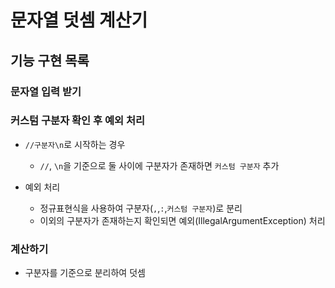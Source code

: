 # 문자열 덧셈 계산기

## 기능 구현 목록

### 문자열 입력 받기

### 커스텀 구분자 확인 후 예외 처리
 
  * `//구분자\n`로 시작하는 경우
    - `//`, `\n`을 기준으로 둘 사이에 구분자가 존재하면 `커스텀 구분자` 추가 
   
  * 예외 처리
    - 정규표현식을 사용하여 구분자(`,`,`:`,`커스텀 구분자`)로 분리
    - 이외의 구분자가 존재하는지 확인되면 예외(IllegalArgumentException) 처리 

### 계산하기

  * 구분자를 기준으로 분리하여 덧셈
